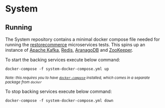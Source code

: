 # System

## Running


The System repository contains a minimal docker compose file needed for running the [restorecommerce](https://github.com/restorecommerce) microservices tests.
This spins up an instance of [Apache Kafka](https://kafka.apache.org/), [Redis](https://redis.io/), [AranagoDB](https://www.arangodb.com/) and [ZooKeeper](https://zookeeper.apache.org/).

To start the backing services execute below command:

```
docker-compose -f system-docker-compose.yml up
```

<small>*Note: this requires you to have [`docker-compose`](https://docs.docker.com/compose/) installed, which comes in a separate package from `docker`*</small>

To stop backing services execute below command:

```
docker-compose -f system-docker-compose.yml down
```